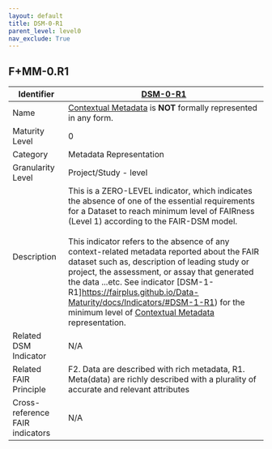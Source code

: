```yaml
---
layout: default
title: DSM-0-R1
parent_level: level0
nav_exclude: True
---
```


## F+MM-0.R1

| Identifier | [DSM-0-R1](https://github.com/FAIRplus/Data-Maturity/edit/master/docs/_indicators/DSM-0-R1.md) |
| --------- | ----------|
| Name | [Contextual Metadata](https://fairplus.github.io/Data-Maturity/docs/Glossary/#contextual-metadata) is **NOT** formally represented in any form.  |
| Maturity Level | 0 |
| Category | Metadata Representation|
| Granularity Level | Project/Study - level |
| Description | This is a ZERO-LEVEL indicator, which indicates the absence of one of the essential requirements for a Dataset to reach minimum level of FAIRness (Level 1) according to the FAIR-DSM model. <br><br>This indicator refers to the absence of any context-related metadata reported about the FAIR dataset such as, description of leading study or project, the assessment, or assay that generated the data ...etc. See indicator [DSM-1-R1]https://fairplus.github.io/Data-Maturity/docs/Indicators/#DSM-1-R1) for the minimum level of [Contextual Metadata](https://fairplus.github.io/Data-Maturity/docs/Glossary/#contextual-metadata) representation.  |
| Related DSM Indicator| N/A |
| Related FAIR Principle | F2. Data are described with rich metadata, R1. Meta(data) are richly described with a plurality of accurate and relevant attributes |
| Cross-reference FAIR indicators | N/A |
